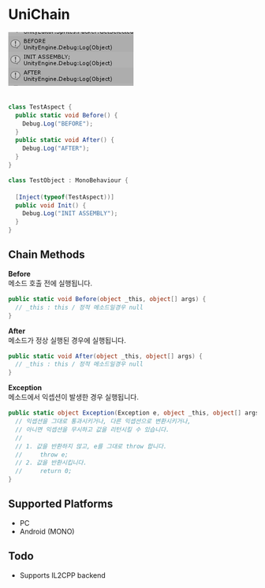 UniChain
====

![img](img.PNG)
<br>
<br>

```cs
class TestAspect {
  public static void Before() {
    Debug.Log("BEFORE");
  }
  public static void After() {
    Debug.Log("AFTER");
  }
}
```
```cs
class TestObject : MonoBehaviour {

  [Inject(typeof(TestAspect))]
  public void Init() {
    Debug.Log("INIT ASSEMBLY");
  }
}
```

Chain Methods
----
__Before__<br>
메소드 호출 전에 실행됩니다.
```cs
public static void Before(object _this, object[] args) {
  // _this : this / 정적 메소드일경우 null
}
```

__After__<br>
메소드가 정상 실행된 경우에 실행됩니다.
```cs
public static void After(object _this, object[] args) {
  // _this : this / 정적 메소드일경우 null
}
```

__Exception__<br>
메소드에서 익셉션이 발생한 경우 실행됩니다.
```cs
public static object Exception(Exception e, object _this, object[] args) {
  // 익셉션을 그대로 통과시키거나, 다른 익셉션으로 변환시키거나,
  // 아니면 익셉션을 무시하고 값을 리턴시킬 수 있습니다.
  // 
  // 1. 값을 반환하지 않고, e를 그대로 throw 합니다.
  //     throw e;
  // 2. 값을 반환시킵니다.
  //     return 0;
}
```

Supported Platforms
----
* PC
* Android (MONO)

Todo
----
* Supports IL2CPP backend

